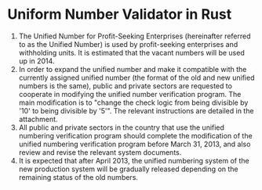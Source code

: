 # Uniform Number Validator in Rust

1. The Unified Number for Profit-Seeking Enterprises (hereinafter referred to as the Unified Number) is used by profit-seeking enterprises and withholding units. It is estimated that the vacant numbers will be used up in 2014.
2. In order to expand the unified number and make it compatible with the currently assigned unified number (the format of the old and new unified numbers is the same), public and private sectors are requested to cooperate in modifying the unified number verification program. The main modification is to "change the check logic from being divisible by '10' to being divisible by '5'". The relevant instructions are detailed in the attachment.
3. All public and private sectors in the country that use the unified numbering verification program should complete the modification of the unified numbering verification program before March 31, 2013, and also review and revise the relevant system documents.
4. It is expected that after April 2013, the unified numbering system of the new production system will be gradually released depending on the remaining status of the old numbers.

